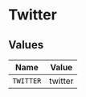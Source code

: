 # Twitter


## Values

| Name      | Value     |
| --------- | --------- |
| `TWITTER` | twitter   |